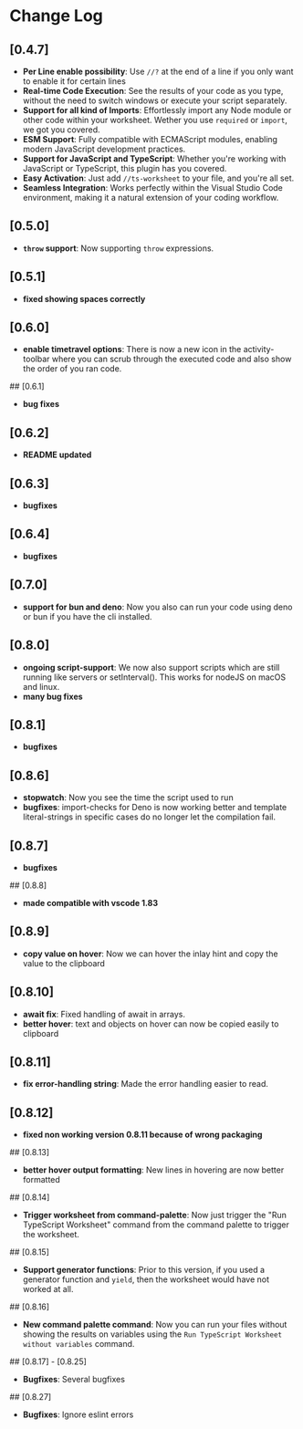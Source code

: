 # Change Log

## [0.4.7]

- **Per Line enable possibility**: Use `//?` at the end of a line if you only want to enable it for certain lines
- **Real-time Code Execution**: See the results of your code as you type, without the need to switch windows or execute your script separately.
- **Support for all kind of Imports**: Effortlessly import any Node module or other code within your worksheet. Wether you use `required` or `import`, we got you covered.
- **ESM Support**: Fully compatible with ECMAScript modules, enabling modern JavaScript development practices.
- **Support for JavaScript and TypeScript**: Whether you're working with JavaScript or TypeScript, this plugin has you covered.
- **Easy Activation**: Just add `//ts-worksheet` to your file, and you're all set.
- **Seamless Integration**: Works perfectly within the Visual Studio Code environment, making it a natural extension of your coding workflow.

## [0.5.0]
- **`throw` support**: Now supporting `throw` expressions.

## [0.5.1]
- **fixed showing spaces correctly**

## [0.6.0]
- **enable timetravel options**: There is now a new icon in the activity-toolbar where you can scrub through the executed code and also show the order of you ran code.

## [0.6.1]
- **bug fixes**

## [0.6.2]
- **README updated**

## [0.6.3]
- **bugfixes**

## [0.6.4]
- **bugfixes**

## [0.7.0]
- **support for bun and deno**: Now you also can run your code using deno or bun if you have the cli installed.

## [0.8.0]
- **ongoing script-support**: We now also support scripts which are still running like servers or setInterval(). This works for nodeJS on macOS and linux.
- **many bug fixes**

## [0.8.1]
- **bugfixes**

## [0.8.6]
- **stopwatch**: Now you see the time the script used to run
- **bugfixes**: import-checks for Deno is now working better and template literal-strings in specific cases do no longer let the compilation fail.

## [0.8.7]
- **bugfixes**

## [0.8.8]
- **made compatible with vscode 1.83**

## [0.8.9]
- **copy value on hover**: Now we can hover the inlay hint and copy the value to the clipboard

## [0.8.10]
- **await fix**: Fixed handling of await in arrays.
- **better hover**: text and objects on hover can now be copied easily to clipboard

## [0.8.11]
- **fix error-handling string**: Made the error handling easier to read.

## [0.8.12]
- **fixed non working version 0.8.11 because of wrong packaging**

## [0.8.13]
- **better hover output formatting**: New lines in hovering are now better formatted

## [0.8.14]
- **Trigger worksheet from command-palette**: Now just trigger the "Run TypeScript Worksheet" command from the command palette to trigger the worksheet.

## [0.8.15]
- **Support generator functions**: Prior to this version, if you used a generator function and `yield`, then the worksheet would have not worked at all.

## [0.8.16]
- **New command palette command**: Now you can run your files without showing the results on variables using the `Run TypeScript Worksheet without variables` command.

## [0.8.17] - [0.8.25]
- **Bugfixes**: Several bugfixes

## [0.8.27]
- **Bugfixes**: Ignore eslint errors